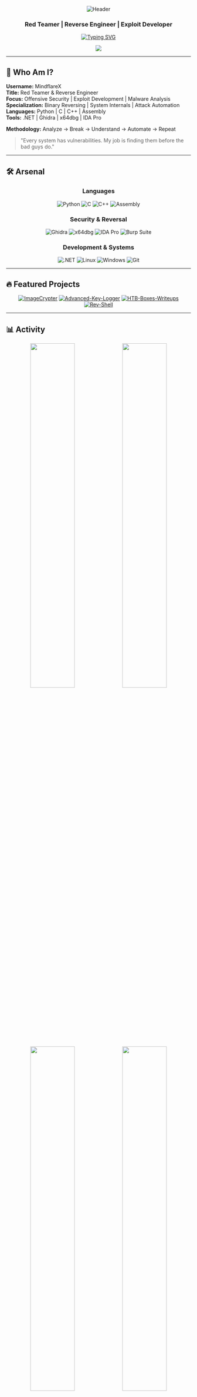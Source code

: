 <div align="center">

![Header](https://capsule-render.vercel.app/api?type=waving&color=gradient&customColorList=6,11,20&height=200&section=header&text=Mindflare&fontSize=80&fontAlignY=35&animation=twinkling&fontColor=fff)

### Red Teamer | Reverse Engineer | Exploit Developer

[![Typing SVG](https://readme-typing-svg.herokuapp.com?font=Fira+Code&size=22&pause=1000&color=00F7F7&center=true&vCenter=true&width=600&lines=Offensive+Security+%7C+Malware+Analysis;Breaking+systems+to+understand+them;Weaponizing+vulnerabilities)](https://git.io/typing-svg)

<img src="https://komarev.com/ghpvc/?username=MindflareX&color=blueviolet&style=for-the-badge&label=PROFILE+VIEWS" />

</div>

---

## 🎯 Who Am I?

**Username:** MindflareX  
**Title:** Red Teamer & Reverse Engineer  
**Focus:** Offensive Security | Exploit Development | Malware Analysis  
**Specialization:** Binary Reversing | System Internals | Attack Automation  
**Languages:** Python | C | C++ | Assembly  
**Tools:** .NET | Ghidra | x64dbg | IDA Pro  

**Methodology:** Analyze → Break → Understand → Automate → Repeat

> "Every system has vulnerabilities. My job is finding them before the bad guys do."

---

## 🛠️ Arsenal

<div align="center">

### Languages
![Python](https://img.shields.io/badge/Python-3776AB?style=for-the-badge&logo=python&logoColor=white)
![C](https://img.shields.io/badge/C-A8B9CC?style=for-the-badge&logo=c&logoColor=white)
![C++](https://img.shields.io/badge/C++-00599C?style=for-the-badge&logo=cplusplus&logoColor=white)
![Assembly](https://img.shields.io/badge/Assembly-000080?style=for-the-badge&logo=assemblyscript&logoColor=white)

### Security & Reversal
![Ghidra](https://img.shields.io/badge/Ghidra-FF6B6B?style=for-the-badge&logoColor=white)
![x64dbg](https://img.shields.io/badge/x64dbg-0066CC?style=for-the-badge&logoColor=white)
![IDA Pro](https://img.shields.io/badge/IDA_Pro-FF0000?style=for-the-badge&logoColor=white)
![Burp Suite](https://img.shields.io/badge/Burp_Suite-FF6633?style=for-the-badge&logo=burpsuite&logoColor=white)

### Development & Systems
![.NET](https://img.shields.io/badge/.NET-512BD4?style=for-the-badge&logo=dotnet&logoColor=white)
![Linux](https://img.shields.io/badge/Linux-FCC624?style=for-the-badge&logo=linux&logoColor=black)
![Windows](https://img.shields.io/badge/Windows-0078D4?style=for-the-badge&logo=windows&logoColor=white)
![Git](https://img.shields.io/badge/Git-F05032?style=for-the-badge&logo=git&logoColor=white)

</div>

---

## 🔥 Featured Projects

<div align="center">

[![ImageCrypter](https://github-readme-stats.vercel.app/api/pin/?username=MindflareX&repo=ImageCrypter&theme=tokyonight&hide_border=true)](https://github.com/MindflareX/ImageCrypter)
[![Advanced-Key-Logger](https://github-readme-stats.vercel.app/api/pin/?username=MindflareX&repo=Advanced-Key-Logger&theme=tokyonight&hide_border=true)](https://github.com/MindflareX/Advanced-Key-Logger)
[![HTB-Boxes-Writeups](https://github-readme-stats.vercel.app/api/pin/?username=MindflareX&repo=HTB-Boxes-Writeups&theme=tokyonight&hide_border=true)](https://github.com/MindflareX/HTB-Boxes-Writeups)
[![Rev-Shell](https://github-readme-stats.vercel.app/api/pin/?username=MindflareX&repo=Rev-Shell&theme=tokyonight&hide_border=true)](https://github.com/MindflareX/Rev-Shell)

</div>

---

## 📊 Activity

<div align="center">
  <img width="49%" src="https://github-readme-stats.vercel.app/api?username=MindflareX&show_icons=true&theme=tokyonight&hide_border=true&count_private=true&include_all_commits=true" />
  <img width="49%" src="https://github-readme-streak-stats.herokuapp.com/?user=MindflareX&theme=tokyonight&hide_border=true" />
</div>

<div align="center">
  <img width="49%" src="https://github-readme-stats.vercel.app/api/top-langs/?username=MindflareX&layout=compact&theme=tokyonight&hide_border=true&langs_count=8" />
  <img width="49%" src="https://github-readme-activity-graph.vercel.app/graph?username=MindflareX&theme=tokyo-night&hide_border=true&area=true" />
</div>

---

## 📚 Currently Learning

**Deep Dive:**
- Kernel exploitation and driver development
- Window Internals & PE file architecture
- Advanced reverse engineering techniques
- Exploit chain development & sandboxes evasion

**Research Focus:**
- 0-day analysis patterns
- Advanced payload obfuscation
- API hooking & SSDT manipulation

---

## 🎯 What Keeps Me Busy

When I'm not analyzing binaries or writing exploits, I'm exploring:

- **Offensive Operations**: Chaining vulnerabilities to build full attack paths
- **Deep Reversing**: Making sense of stripped binaries and obfuscated code
- **Tool Development**: Automation that saves time on repetitive exploitation tasks
- **System Internals**: Understanding how operating systems really work at the lowest level
- **Exploit Development**: From proof-of-concept to weaponized payload

The intersection of security research and low-level systems is where the real action is.

---

## 📫 Connect

<div align="center">

[![LinkedIn](https://img.shields.io/badge/LinkedIn-0077B5?style=for-the-badge&logo=linkedin&logoColor=white)](https://linkedin.com/in/sunder-singh1)
[![Email](https://img.shields.io/badge/Email-D14836?style=for-the-badge&logo=gmail&logoColor=white)](mailto:your.email@example.com)
[![HackTheBox](https://img.shields.io/badge/HackTheBox-9FEF00?style=for-the-badge&logo=hackthebox&logoColor=black)](https://app.hackthebox.com/profile/your-profile)

</div>

---

<div align="center">

![Footer](https://capsule-render.vercel.app/api?type=waving&color=gradient&customColorList=6,11,20&height=100&section=footer)

**⚡ "Security through understanding, not through obscurity"**

</div>
